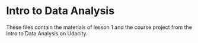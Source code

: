 # Intro to Data Analysis

These files contain the materials of lesson 1 and the course project from the Intro to Data Analysis on Udacity.